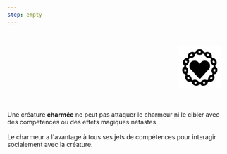 ```yaml
---
step: empty
---
```

<div class="warning" style='background-color:var(--bg); border-left: solid var(--title) 4px; border-radius: 4px;'>
<p style='padding:0.7em; margin-left:0.7em; display: inline-block;'>
<img src="../../Illustrations/Conditions/Charmed.png" style="width:20%;  float:right; padding:0.7em">

Une créature <b>charmée</b> ne peut pas attaquer le charmeur ni le cibler avec des compétences ou des effets magiques néfastes.<br><br>
Le charmeur a l'avantage à tous ses jets de compétences pour interagir socialement avec la créature.<br>
</p>
</div>
